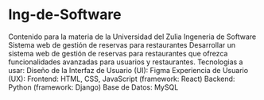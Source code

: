 # Ing-de-Software
Contenido para la materia de la Universidad del Zulia Ingeneria de Software 
Sistema web de gestión de reservas para restaurantes
Desarrollar un sistema web de gestión de reservas para restaurantes que ofrezca
funcionalidades avanzadas para usuarios y restaurantes. 
Tecnologias a usar:
Diseño de la Interfaz de Usuario (UI): Figma
Experiencia de Usuario (UX): 
Frontend: HTML, CSS, JavaScript (framework: React)
Backend: Python (framework: Django)
Base de Datos: MySQL
